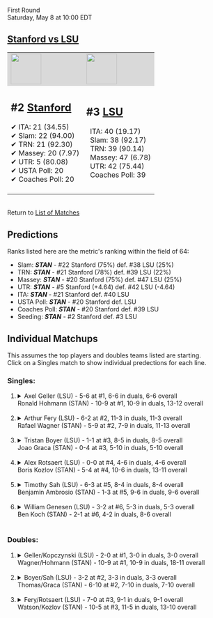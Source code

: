 First Round  
Saturday, May 8 at 10:00 EDT
## [Stanford vs LSU](https://www.ncaa.com/game/5833379) 

<table><tr style="background-color: #d9d9d9 !important"><td><a href="#"><img src="https://www.ncaa.com/sites/default/files/images/logos/schools/s/stanford.70.png" width="70" height="70" /></a></td><td><a href="#"><img src="https://www.ncaa.com/sites/default/files/images/logos/schools/l/lsu.70.png" width="70" height="70" /></a></td></tr><tr>
<td>  

<h2>#2 <a href="#">Stanford</a></h2>  
&#10004; ITA: 21 (34.55)<br>  
&#10004; Slam: 22 (94.00)<br>  
&#10004; TRN: 21 (92.30)<br>  
&#10004; Massey: 20 (7.97)<br>  
&#10004; UTR: 5 (80.08)<br>  
&#10004; USTA Poll: 20<br>  
&#10004; Coaches Poll: 20<br>  
<br>  

</td>
<td>  

<h2>#3 <a href="#">LSU</a></h2>  
&nbsp; ITA: 40 (19.17)<br>  
&nbsp; Slam: 38 (92.17)<br>  
&nbsp; TRN: 39 (90.14)<br>  
&nbsp; Massey: 47 (6.78)<br>  
&nbsp; UTR: 42 (75.44)<br>  
&nbsp; Coaches Poll: 39<br>  
<br>  

</td>
</tr></table>  


<br>Return to [List of Matches](../index.md)  

## Predictions  

Ranks listed here are the metric's ranking within the field of 64:  
- Slam: ***STAN*** - #22 Stanford (75%) def. #38 LSU (25%)  
- TRN: ***STAN*** - #21 Stanford (78%) def. #39 LSU (22%)  
- Massey: ***STAN*** - #20 Stanford (75%) def. #47 LSU (25%)  
- UTR: ***STAN*** - #5 Stanford (+4.64) def. #42 LSU (-4.64)  
- ITA: ***STAN*** - #21 Stanford def. #40 LSU  
- USTA Poll: ***STAN*** - #20 Stanford def. LSU  
- Coaches Poll: ***STAN*** - #20 Stanford def. #39 LSU  
- Seeding: ***STAN*** - #2 Stanford def. #3 LSU  

## Individual Matchups  
This assumes the top players and doubles teams listed are starting.  
Click on a Singles match to show individual predections for each line.  

### Singles:  

<ol>
<li><details>
<summary markdown="span">Axel Geller (LSU) - 5-6 at #1, 6-6 in duals, 6-6 overall<br>Ronald Hohmann (STAN) - 10-9 at #1, 10-9 in duals, 13-12 overall</summary>
<h4>Predictions</h4><ul>
<li>Slam: <b><i>STAN</i></b> - Geller (71%) def. Hohmann (29%)</li>  
<li>TRN: <b><i>STAN</i></b> - Geller (81%) def. Hohmann (19%)</li>  
<li>Massey: <b><i>STAN</i></b> - Geller (75%) def. Hohmann (25%)</li>  
<li>UTR: <b><i>STAN</i></b> - Geller (81%) def. Hohmann (19%)</li>  
<li>ITA: <b><i>LSU</i></b> - Hohmann (23.83) def. Geller (6.21)</li>  
</ul>
</details>&nbsp;</li>
<li><details>
<summary markdown="span">Arthur Fery (LSU) - 6-2 at #2, 11-3 in duals, 11-3 overall<br>Rafael Wagner (STAN) - 5-9 at #2, 7-9 in duals, 11-13 overall</summary>
<h4>Predictions</h4><ul>
<li>Slam: <b><i>STAN</i></b> - Fery (87%) def. Wagner (13%)</li>  
<li>TRN: <b><i>STAN</i></b> - Fery (93%) def. Wagner (7%)</li>  
<li>Massey: <b><i>STAN</i></b> - Fery (75%) def. Wagner (25%)</li>  
<li>UTR: <b><i>STAN</i></b> - Fery (95%) def. Wagner (5%)</li>  
<li>ITA: <b><i>STAN</i></b> - Fery (8.87) def. Wagner (6.22)</li>  
</ul>
</details>&nbsp;</li>
<li><details>
<summary markdown="span">Tristan Boyer (LSU) - 1-1 at #3, 8-5 in duals, 8-5 overall<br>Joao Graca (STAN) - 0-4 at #3, 5-10 in duals, 5-10 overall</summary>
<h4>Predictions</h4><ul>
<li>Slam: <b><i>STAN</i></b> - Boyer (87%) def. Graca (13%)</li>  
<li>TRN: <b><i>STAN</i></b> - Boyer (88%) def. Graca (12%)</li>  
<li>Massey: <b><i>STAN</i></b> - Boyer (75%) def. Graca (25%)</li>  
<li>UTR: <b><i>STAN</i></b> - Boyer (94%) def. Graca (6%)</li>  
<li>ITA: <b><i>STAN</i></b> - Boyer (2.12) def. Graca (1.37)</li>  
</ul>
</details>&nbsp;</li>
<li><details>
<summary markdown="span">Alex Rotsaert (LSU) - 0-0 at #4, 4-6 in duals, 4-6 overall<br>Boris Kozlov (STAN) - 5-4 at #4, 10-6 in duals, 13-11 overall</summary>
<h4>Predictions</h4><ul>
<li>Slam: <b><i>STAN</i></b> - Rotsaert (89%) def. Kozlov (11%)</li>  
<li>TRN: <b><i>STAN</i></b> - Rotsaert (84%) def. Kozlov (16%)</li>  
<li>Massey: <b><i>STAN</i></b> - Rotsaert (75%) def. Kozlov (25%)</li>  
<li>UTR: <b><i>STAN</i></b> - Rotsaert (84%) def. Kozlov (16%)</li>  
<li>ITA: <b><i>STAN</i></b> - Rotsaert (1.37) def. Kozlov (1.32)</li>  
</ul>
</details>&nbsp;</li>
<li><details>
<summary markdown="span">Timothy Sah (LSU) - 6-3 at #5, 8-4 in duals, 8-4 overall<br>Benjamin Ambrosio (STAN) - 1-3 at #5, 9-6 in duals, 9-6 overall</summary>
<h4>Predictions</h4><ul>
<li>Slam: <b><i>STAN</i></b> - Sah (86%) def. Ambrosio (14%)</li>  
<li>TRN: <b><i>STAN</i></b> - Sah (83%) def. Ambrosio (17%)</li>  
<li>Massey: <b><i>STAN</i></b> - Sah (75%) def. Ambrosio (25%)</li>  
<li>UTR: <b><i>STAN</i></b> - Sah (91%) def. Ambrosio (9%)</li>  
<li>ITA: <b><i>STAN</i></b> - Sah (2.32) def. Ambrosio (1.97)</li>  
</ul>
</details>&nbsp;</li>
<li><details>
<summary markdown="span">William Genesen (LSU) - 3-2 at #6, 5-3 in duals, 5-3 overall<br>Ben Koch (STAN) - 2-1 at #6, 4-2 in duals, 8-6 overall</summary>
<h4>Predictions</h4><ul>
<li>Slam: <b><i>STAN</i></b> - Genesen (72%) def. Koch (28%)</li>  
<li>TRN: <b><i>STAN</i></b> - Genesen (79%) def. Koch (21%)</li>  
<li>Massey: <b><i>STAN</i></b> - Genesen (75%) def. Koch (25%)</li>  
<li>UTR: <b><i>STAN</i></b> - Genesen (80%) def. Koch (20%)</li>  
<li>ITA: <b><i>STAN</i></b> - Genesen (1.81) def. Koch (1.76)</li>  
</ul>
</details>&nbsp;</li>
</ol>

### Doubles:  

<ol>
<li><details>
<summary markdown="span">Geller/Kopczynski (LSU) - 2-0 at #1, 3-0 in duals, 3-0 overall<br>Wagner/Hohmann (STAN) - 10-9 at #1, 10-9 in duals, 18-11 overall</summary>
<br>Sorry, we don't have any metrics for this match
</details>&nbsp;</li>
<li><details>
<summary markdown="span">Boyer/Sah (LSU) - 3-2 at #2, 3-3 in duals, 3-3 overall<br>Thomas/Graca (STAN) - 6-10 at #2, 7-10 in duals, 7-10 overall</summary>
<br>Sorry, we don't have any metrics for this match
</details>&nbsp;</li>
<li><details>
<summary markdown="span">Fery/Rotsaert (LSU) - 7-0 at #3, 9-1 in duals, 9-1 overall<br>Watson/Kozlov (STAN) - 10-5 at #3, 11-5 in duals, 13-10 overall</summary>
<br>Sorry, we don't have any metrics for this match
</details>&nbsp;</li>
</ol>